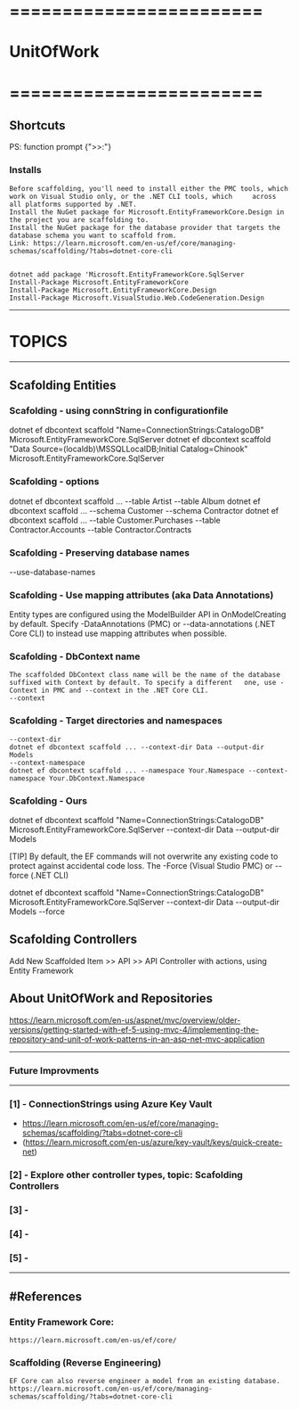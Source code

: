 #  ========================
#  UnitOfWork
#  ========================

## Shortcuts
PS: function prompt {">>:"}

### Installs 
	Before scaffolding, you'll need to install either the PMC tools, which work on Visual Studio only, or the .NET CLI tools, which 	across all platforms supported by .NET.
	Install the NuGet package for Microsoft.EntityFrameworkCore.Design in the project you are scaffolding to.
	Install the NuGet package for the database provider that targets the database schema you want to scaffold from.
	Link: https://learn.microsoft.com/en-us/ef/core/managing-schemas/scaffolding/?tabs=dotnet-core-cli
	
	 
	dotnet add package 'Microsoft.EntityFrameworkCore.SqlServer
	Install-Package Microsoft.EntityFrameworkCore
	Install-Package Microsoft.EntityFrameworkCore.Design
	Install-Package Microsoft.VisualStudio.Web.CodeGeneration.Design



--------------
# TOPICS ##
-------------- 
## Scafolding Entities

### Scafolding - using connString in configurationfile
dotnet ef dbcontext scaffold "Name=ConnectionStrings:CatalogoDB" Microsoft.EntityFrameworkCore.SqlServer
dotnet ef dbcontext scaffold "Data Source=(localdb)\MSSQLLocalDB;Initial Catalog=Chinook" Microsoft.EntityFrameworkCore.SqlServer

### Scafolding - options 
dotnet ef dbcontext scaffold ... --table Artist --table Album
dotnet ef dbcontext scaffold ... --schema Customer --schema Contractor
dotnet ef dbcontext scaffold ... --table Customer.Purchases --table Contractor.Accounts --table Contractor.Contracts

### Scafolding - Preserving database names
--use-database-names

### Scafolding - Use mapping attributes (aka Data Annotations)
Entity types are configured using the ModelBuilder API in OnModelCreating by default. Specify -DataAnnotations (PMC) or --data-annotations (.NET Core CLI) to instead use mapping attributes when possible.

### Scafolding - DbContext name
	The scaffolded DbContext class name will be the name of the database suffixed with Context by default. To specify a different 	one, use -Context in PMC and --context in the .NET Core CLI.
	--context


### Scafolding - Target directories and namespaces
	--context-dir
	dotnet ef dbcontext scaffold ... --context-dir Data --output-dir Models
	--context-namespace
	dotnet ef dbcontext scaffold ... --namespace Your.Namespace --context-namespace Your.DbContext.Namespace

### Scafolding - Ours  
dotnet ef dbcontext scaffold "Name=ConnectionStrings:CatalogoDB" Microsoft.EntityFrameworkCore.SqlServer --context-dir Data --output-dir Models

[TIP] By default, the EF commands will not overwrite any existing code to protect against accidental code loss. The -Force (Visual Studio PMC) or --force (.NET CLI)

dotnet ef dbcontext scaffold "Name=ConnectionStrings:CatalogoDB" Microsoft.EntityFrameworkCore.SqlServer --context-dir Data --output-dir Models --force

## Scafolding Controllers

Add New Scaffolded Item >> API >> API Controller with actions, using Entity Framework


## About UnitOfWork and Repositories
https://learn.microsoft.com/en-us/aspnet/mvc/overview/older-versions/getting-started-with-ef-5-using-mvc-4/implementing-the-repository-and-unit-of-work-patterns-in-an-asp-net-mvc-application















----------------------------
### Future Improvments
----------------------------
### [1] - ConnectionStrings using Azure Key Vault 
- https://learn.microsoft.com/en-us/ef/core/managing-schemas/scaffolding/?tabs=dotnet-core-cli  
- (https://learn.microsoft.com/en-us/azure/key-vault/keys/quick-create-net)
### [2] - Explore other controller types, topic: Scafolding Controllers

### [3] - 

### [4] - 

### [5] - 

--------------
#References
--------------

### Entity Framework Core: 
	https://learn.microsoft.com/en-us/ef/core/

### Scaffolding (Reverse Engineering)
	EF Core can also reverse engineer a model from an existing database.
	https://learn.microsoft.com/en-us/ef/core/managing-schemas/scaffolding/?tabs=dotnet-core-cli
